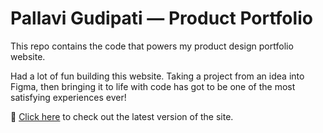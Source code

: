 # Pallavi Gudipati — Product Portfolio

This repo contains the code that powers my product design portfolio website.

Had a lot of fun building this website. Taking a project from an idea into Figma, then bringing it to life with code has got to be one of the most satisfying experiences ever! 

🔗 [Click here](https://gudipatipallavi.github.io/product_portfolio/) to check out the latest version of the site.

